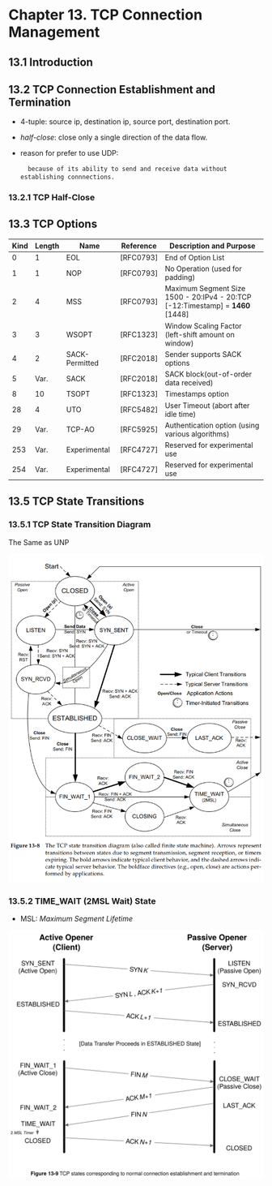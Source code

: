 # Chapter 13. TCP Connection Management

## 13.1 Introduction

## 13.2 TCP Connection Establishment and Termination

- 4-tuple: source ip, destination ip, source port, destination port.
- _half-close_: close only a single direction of the data flow.
- reason for prefer to use UDP:

        because of its ability to send and receive data without establishing connnections.

### 13.2.1 TCP Half-Close

## 13.3 TCP Options

| Kind | Length | Name           | Reference | Description and Purpose                                                              |
| ---- | ------ | -------------- | --------- | ------------------------------------------------------------------------------------ |
| 0    | 1      | EOL            | [RFC0793] | End of Option List                                                                   |
| 1    | 1      | NOP            | [RFC0793] | No Operation (used for padding)                                                      |
| 2    | 4      | MSS            | [RFC0793] | Maximum Segment Size <br />1500 - 20:IPv4 - 20:TCP [-12:Timestamp] = **1460** [1448] |
| 3    | 3      | WSOPT          | [RFC1323] | Window Scaling Factor (left-shift amount on window)                                  |
| 4    | 2      | SACK-Permitted | [RFC2018] | Sender supports SACK options                                                         |
| 5    | Var.   | SACK           | [RFC2018] | SACK block(out-of-order data received)                                               |
| 8    | 10     | TSOPT          | [RFC1323] | Timestamps option                                                                    |
| 28   | 4      | UTO            | [RFC5482] | User Timeout (abort after idle time)                                                 |
| 29   | Var.   | TCP-AO         | [RFC5925] | Authentication option (using various algorithms)                                     |
| 253  | Var.   | Experimental   | [RFC4727] | Reserved for experimental use                                                        |
| 254  | Var.   | Experimental   | [RFC4727] | Reserved for experimental use                                                        |

## 13.5 TCP State Transitions

### 13.5.1 TCP State Transition Diagram

The Same as UNP

![image-20230409162314729](./ch13.assets/image-20230409162314729.png)

### 13.5.2 TIME_WAIT (2MSL Wait) State

- MSL: _Maximum Segment Lifetime_

![](img/fig13-9.svg)
